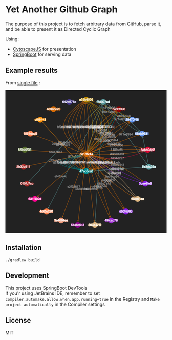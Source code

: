 # Yet Another Github Graph

The purpose of this project is to fetch arbitrary data from GitHub, parse it, and be able to present it as Directed Cyclic Graph

Using:
* [CytoscapeJS](http://js.cytoscape.org/) for presentation
* [SpringBoot](https://projects.spring.io/spring-boot/) for serving data

## Example results
From [single file](example/datga/ob_events.json) :

![Events graph](readme/events.png)


## Installation

```
./gradlew build
```

## Development
This project uses SpringBoot DevTools<br />
If you'r using JetBrains IDE, remember to set
`compiler.automake.allow.when.app.running=true` in the Registry and `Make project automatically` in the Compiler settings


## License
MIT

